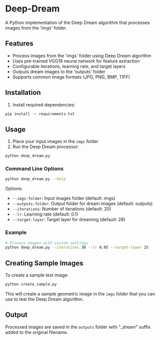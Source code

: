 # Deep-Dream

A Python implementation of the Deep Dream algorithm that processes images from the 'imgs' folder.

## Features

- Process images from the 'imgs' folder using Deep Dream algorithm
- Uses pre-trained VGG19 neural network for feature extraction
- Configurable iterations, learning rate, and target layers
- Outputs dream images to the 'outputs' folder
- Supports common image formats (JPG, PNG, BMP, TIFF)

## Installation

1. Install required dependencies:
```bash
pip install -r requirements.txt
```

## Usage

1. Place your input images in the `imgs` folder
2. Run the Deep Dream processor:
```bash
python deep_dream.py
```

### Command Line Options

```bash
python deep_dream.py --help
```

Options:
- `--imgs-folder`: Input images folder (default: imgs)
- `--outputs-folder`: Output folder for dream images (default: outputs)
- `--iterations`: Number of iterations (default: 20)
- `--lr`: Learning rate (default: 0.1)
- `--target-layer`: Target layer for dreaming (default: 28)

### Example

```bash
# Process images with custom settings
python deep_dream.py --iterations 30 --lr 0.05 --target-layer 25
```

## Creating Sample Images

To create a sample test image:
```bash
python create_sample.py
```

This will create a sample geometric image in the `imgs` folder that you can use to test the Deep Dream algorithm.

## Output

Processed images are saved in the `outputs` folder with "_dream" suffix added to the original filename.
